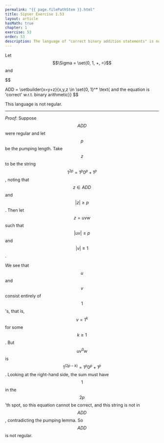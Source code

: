 ```yaml
---
permalink: "{{ page.filePathStem }}.html"
title: Sipser Exercise 1.53
layout: article
hasMath: true
chapter: 1
exercise: 53
order: 53
description: The language of "correct binary addition statements" is not regular
---
```



Let $$\Sigma = \set{0, 1, +, =}$$ and

$$

ADD = \setbuilder{x=y+z}{x,y,z \in \set{0, 1}^* \text{ and the equation is 'correct' w.r.t. binary arithmetic}}
$$

This language is not regular.

----

*Proof*:
Suppose $$ADD$$ were regular and let $$p$$ be the pumping length.
Take $$z$$ to be the string $$1^{2p} = 1^p 0^p + 1^p$$, noting that $$z \in ADD$$ and $$|z| \geq p$$.
Then let $$z = uvw$$ such that $$|uv| \leq p$$ and $$|v| \geq 1$$.



We see that $$u$$ and $$v$$ consist entirely of $$1$$'s, that is, $$v = 1^k$$ for some $$k \geq 1$$.
But $$u v^0 w$$ is $$1^{(2p - k)} = 1^p 0^p + 1^p$$.
Looking at the right-hand side, the sum must have $$1$$ in the $$2p$$'th spot, so this equation cannot be correct, and this string is not in $$ADD$$, contradicting the pumping lemma.
So $$ADD$$ is not regular.
